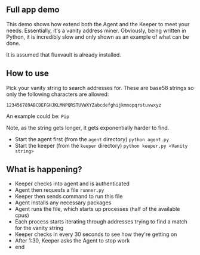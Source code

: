## Full app demo

This demo shows how extend both the Agent and the Keeper to meet your needs. Essentially, it's a vanity address miner. Obviously, being written in Python, it is incredibly slow and only shown as an example of what can be done. 

It is assumed that fluxvault is already installed.

## How to use

Pick your vanity string to search addresses for. These are base58 strings so only the following characters are allowed:

```
123456789ABCDEFGHJKLMNPQRSTUVWXYZabcdefghijkmnopqrstuvwxyz
```

An example could be: `Pip`

Note, as the string gets longer, it gets exponentially harder to find.

- Start the agent first (from the `agent` directory) `python agent.py`
- Start the keeper (from the `keeper` directory) `python keeper.py <Vanity string>`

## What is happening?

- Keeper checks into agent and is authenticated
- Agent then requests a file `runner.py`
- Keeper then sends command to run this file
- Agent installs any necessary packages
- Agent runs the file, which starts up processes (half of the available cpus)
- Each process starts iterating through addresses trying to find a match for the vanity string
- Keeper checks in every 30 seconds to see how they're getting on
- After 1:30, Keeper asks the Agent to stop work
- end
